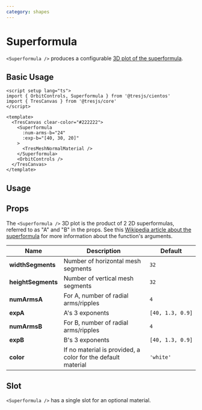 ```yaml
---
category: shapes
---
```


# Superformula

`<Superformula />` produces a configurable [3D plot of the superformula](https://en.wikipedia.org/wiki/Superformula).

## Basic Usage

```vue:demo
<script setup lang="ts">
import { OrbitControls, Superformula } from '@tresjs/cientos'
import { TresCanvas } from '@tresjs/core'
</script>

<template>
  <TresCanvas clear-color="#222222">
    <Superformula
      :num-arms-b="24"
      :exp-b="[40, 30, 20]"
    >
      <TresMeshNormalMaterial />
    </Superformula>
    <OrbitControls />
  </TresCanvas>
</template>
```

## Usage

<DocsDemo>
  <SuperformulaLechesDemo />
</DocsDemo>

## Props

The `<Superformula />` 3D plot is the product of 2 2D superformulas, referred to as "A" and "B" in the props. See this [Wikipedia article about the superformula](https://en.wikipedia.org/wiki/Superformula) for more information about the function's arguments.

<table><thead><tr class="row-header"><th class="col-name">Name</th><th class="col-description">Description</th><th class="col-default">Default</th></tr></thead><tbody><tr class="row-width-segments"><td class="col-name"><strong><nobr>widthSegments</nobr></strong></td><td class="col-description">Number of horizontal mesh segments<br>
</td><td class="col-default"><code>32</code></td></tr><tr class="row-height-segments"><td class="col-name"><strong><nobr>heightSegments</nobr></strong></td><td class="col-description">Number of vertical mesh segments<br>
</td><td class="col-default"><code>32</code></td></tr><tr class="row-num-arms-a"><td class="col-name"><strong><nobr>numArmsA</nobr></strong></td><td class="col-description">For A, number of radial arms/ripples</td><td class="col-default"><code>4</code></td></tr><tr class="row-exp-a"><td class="col-name"><strong><nobr>expA</nobr></strong></td><td class="col-description">A's 3 exponents<br>
</td><td class="col-default"><code>[40,&nbsp;1.3,&nbsp;0.9]</code></td></tr><tr class="row-num-arms-b"><td class="col-name"><strong><nobr>numArmsB</nobr></strong></td><td class="col-description">For B, number of radial arms/ripples<br>
</td><td class="col-default"><code>4</code></td></tr><tr class="row-exp-b1"><td class="col-name"><strong><nobr>expB</nobr></strong></td><td class="col-description">B's 3 exponents<br>
</td><td class="col-default"><code>[40,&nbsp;1.3,&nbsp;0.9]</code></td></tr><tr class="row-color"><td class="col-name"><strong><nobr>color</nobr></strong></td><td class="col-description">If no material is provided, a color for the default material<br>
</td><td class="col-default"><code>'white'</code></td></tr></tbody></table>

## Slot

`<Superformula />` has a single slot for an optional material.
